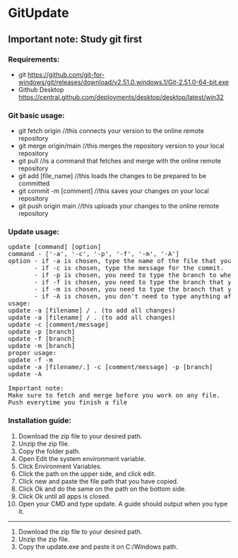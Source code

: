 # GitUpdate

## Important note: Study git first

### Requirements:

* git https://github.com/git-for-windows/git/releases/download/v2.51.0.windows.1/Git-2.51.0-64-bit.exe
* Github Desktop https://central.github.com/deployments/desktop/desktop/latest/win32

### Git basic usage:

* git fetch origin //this connects your version to the online remote repository
* git merge origin/main //this merges the repository version to your local repository
* git pull //is a command that fetches and merge with the online remote repository
* git add [file_name] //this loads the changes to be prepared to be committed
* git commit -m [comment] //this saves your changes on your local repository
* git push origin main //this uploads your changes to the online remote repository

### Update usage:
<pre>
update [command] [option]
command - ['-a', '-c', '-p', '-f', '-m', '-A']
option - if -a is chosen, type the name of the file that you wanted to add changes into.
       - if -c is chosen, type the message for the commit.
       - if -p is chosen, you need to type the branch to where you will push your work. This pushes your updates to the remote branch
       - if -f is chosen, you need to type the branch that you want to fetch. This fetches updates from the remote branch
       - if -m is chosen, you need to type the branch that you want to merge with. This merges your local repository with the updates from the remote branch
       - if -A is chosen, you don't need to type anything after it. This will fetch, merge, add changes, commit and push with one command
usage:
update -a [filename] / . (to add all changes)
update -a [filename] / . (to add all changes)
update -c [comment/message]
update -p [branch]
update -f [branch]
update -m [branch]
proper usage:
update -f -m
update -a [filename/.] -c [comment/message] -p [branch]
update -A

Important note:
Make sure to fetch and merge before you work on any file.
Push everytime you finish a file
</pre>

### Installation guide:

1. Download the zip file to your desired path.
2. Unzip the zip file.
3. Copy the folder path.
4. Open Edit the system environment variable.
5. Click Environment Variables.
6. Click the path on the upper side, and click edit.
7. Click new and paste the file path that you have copied.
8. Click Ok and do the same on the path on the bottom side.
9. Click Ok until all apps is closed.
10. Open your CMD and type update. A guide should output when you type it.

---------------------------------------------------------------------------------------------------------------------------------- 

1. Download the zip file to your desired path.
2. Unzip the zip file.
3. Copy the update.exe and paste it on C:/Windows path.